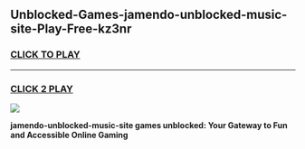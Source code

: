 
## Unblocked-Games-jamendo-unblocked-music-site-Play-Free-kz3nr
<h3>
<a href="https://premium76.site?title=jamendo-unblocked-music-site&ref=23A">CLICK TO PLAY</a></h3>
<hr>

<h3>
<a href="https://premium76.site?title=jamendo-unblocked-music-site&ref=23A">CLICK 2 PLAY</a>
  
</h3>

<a href="https://premium76.site?title=jamendo-unblocked-music-site&ref=23A"><img src="https://clearcache.store/games.png"></a>


**jamendo-unblocked-music-site games unblocked: Your Gateway to Fun and Accessible Online Gaming**
